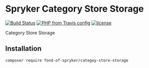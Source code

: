 # Spryker Category Store Storage
[![Build Status](https://travis-ci.org/fond-of/spryker-category-store-storage.svg?branch=master)](https://travis-ci.org/fond-of/spryker-category-store-storage)
[![PHP from Travis config](https://img.shields.io/travis/php-v/symfony/symfony.svg)](https://php.net/)
[![license](https://img.shields.io/github/license/mashape/apistatus.svg)](https://packagist.org/packages/fond-of-spryker/category-store-storage)

Category Store Storage

## Installation

```
composer require fond-of-spryker/categoy-store-storage
```
